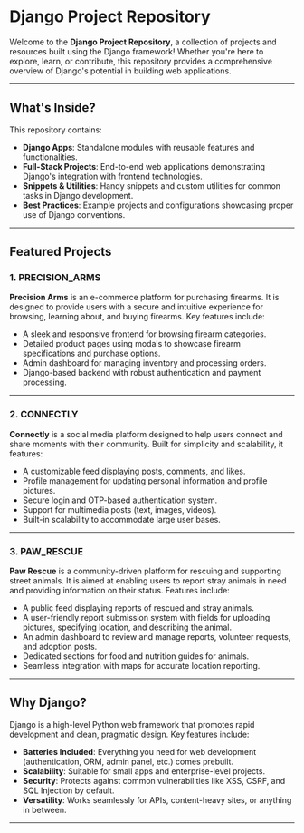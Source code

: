 # Django Project Repository

Welcome to the **Django Project Repository**, a collection of projects and resources built using the Django framework! Whether you're here to explore, learn, or contribute, this repository provides a comprehensive overview of Django's potential in building web applications.

---

## What's Inside?

This repository contains:
- **Django Apps**: Standalone modules with reusable features and functionalities.
- **Full-Stack Projects**: End-to-end web applications demonstrating Django's integration with frontend technologies.
- **Snippets & Utilities**: Handy snippets and custom utilities for common tasks in Django development.
- **Best Practices**: Example projects and configurations showcasing proper use of Django conventions.

---

## Featured Projects

### 1. **PRECISION_ARMS**
**Precision Arms** is an e-commerce platform for purchasing firearms. It is designed to provide users with a secure and intuitive experience for browsing, learning about, and buying firearms. Key features include:
- A sleek and responsive frontend for browsing firearm categories.
- Detailed product pages using modals to showcase firearm specifications and purchase options.
- Admin dashboard for managing inventory and processing orders.
- Django-based backend with robust authentication and payment processing.

---

### 2. **CONNECTLY**
**Connectly** is a social media platform designed to help users connect and share moments with their community. Built for simplicity and scalability, it features:
- A customizable feed displaying posts, comments, and likes.
- Profile management for updating personal information and profile pictures.
- Secure login and OTP-based authentication system.
- Support for multimedia posts (text, images, videos).
- Built-in scalability to accommodate large user bases.

---

### 3. **PAW_RESCUE**
**Paw Rescue** is a community-driven platform for rescuing and supporting street animals. It is aimed at enabling users to report stray animals in need and providing information on their status. Features include:
- A public feed displaying reports of rescued and stray animals.
- A user-friendly report submission system with fields for uploading pictures, specifying location, and describing the animal.
- An admin dashboard to review and manage reports, volunteer requests, and adoption posts.
- Dedicated sections for food and nutrition guides for animals.
- Seamless integration with maps for accurate location reporting.

---

## Why Django?

Django is a high-level Python web framework that promotes rapid development and clean, pragmatic design. Key features include:
- **Batteries Included**: Everything you need for web development (authentication, ORM, admin panel, etc.) comes prebuilt.
- **Scalability**: Suitable for small apps and enterprise-level projects.
- **Security**: Protects against common vulnerabilities like XSS, CSRF, and SQL Injection by default.
- **Versatility**: Works seamlessly for APIs, content-heavy sites, or anything in between.

---
